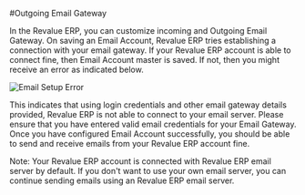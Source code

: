 #Outgoing Email Gateway

In the Revalue ERP, you can customize incoming and Outgoing Email Gateway. On saving an Email Account, Revalue ERP tries establishing a connection with your email gateway. If your Revalue ERP account is able to connect fine, then Email Account master is saved. If not, then you might receive an error as indicated below.  

<img alt="Email Setup Error" class="screenshot" src="/docs/assets/img/articles/email-setup-error.png">

This indicates that using login credentials and other email gateway details provided, Revalue ERP is not able to connect to your email server. Please ensure that you have entered valid email credentials for your Email Gateway. Once you have configured Email Account successfully, you should be able to send and receive emails from your Revalue ERP account fine.

Note: Your Revalue ERP account is connected with Revalue ERP email server by default. If you don't want to use your own email server, you can continue sending emails using an Revalue ERP email server.